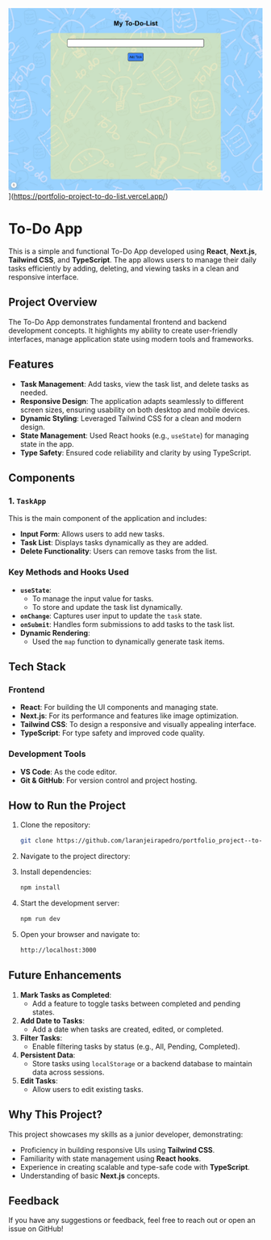 ![App screenshot](./public/app-thumbnail.webp)](https://portfolio-project-to-do-list.vercel.app/)
# To-Do App

This is a simple and functional To-Do App developed using **React**, **Next.js**, **Tailwind CSS**, and **TypeScript**. The app allows users to manage their daily tasks efficiently by adding, deleting, and viewing tasks in a clean and responsive interface.

## Project Overview

The To-Do App demonstrates fundamental frontend and backend development concepts. It highlights my ability to create user-friendly interfaces, manage application state using modern tools and frameworks.

## Features

- **Task Management**: Add tasks, view the task list, and delete tasks as needed.
- **Responsive Design**: The application adapts seamlessly to different screen sizes, ensuring usability on both desktop and mobile devices.
- **Dynamic Styling**: Leveraged Tailwind CSS for a clean and modern design.
- **State Management**: Used React hooks (e.g., `useState`) for managing state in the app.
- **Type Safety**: Ensured code reliability and clarity by using TypeScript.

## Components

### 1. `TaskApp`
This is the main component of the application and includes:
- **Input Form**: Allows users to add new tasks.
- **Task List**: Displays tasks dynamically as they are added.
- **Delete Functionality**: Users can remove tasks from the list.

### Key Methods and Hooks Used
- **`useState`**:
  - To manage the input value for tasks.
  - To store and update the task list dynamically.
- **`onChange`**: Captures user input to update the `task` state.
- **`onSubmit`**: Handles form submissions to add tasks to the task list.
- **Dynamic Rendering**:
  - Used the `map` function to dynamically generate task items.

## Tech Stack

### Frontend
- **React**: For building the UI components and managing state.
- **Next.js**: For its performance and features like image optimization.
- **Tailwind CSS**: To design a responsive and visually appealing interface.
- **TypeScript**: For type safety and improved code quality.

### Development Tools
- **VS Code**: As the code editor.
- **Git & GitHub**: For version control and project hosting.

## How to Run the Project

1. Clone the repository:
   ```bash
   git clone https://github.com/laranjeirapedro/portfolio_project--to-do-list.git
   ```

2. Navigate to the project directory:

3. Install dependencies:
   ```bash
   npm install
   ```

4. Start the development server:
   ```bash
   npm run dev
   ```

5. Open your browser and navigate to:
   ```bash
   http://localhost:3000
   ```

## Future Enhancements

1. **Mark Tasks as Completed**:
   - Add a feature to toggle tasks between completed and pending states.
2. **Add Date to Tasks**:
   - Add a date when tasks are created, edited, or completed.
3. **Filter Tasks**:
   - Enable filtering tasks by status (e.g., All, Pending, Completed).
4. **Persistent Data**:
   - Store tasks using `localStorage` or a backend database to maintain data across sessions.
5. **Edit Tasks**:
   - Allow users to edit existing tasks.

## Why This Project?
This project showcases my skills as a junior developer, demonstrating:
- Proficiency in building responsive UIs using **Tailwind CSS**.
- Familiarity with state management using **React hooks**.
- Experience in creating scalable and type-safe code with **TypeScript**.
- Understanding of basic **Next.js** concepts.

## Feedback
If you have any suggestions or feedback, feel free to reach out or open an issue on GitHub!
